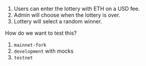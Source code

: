 1. Users can enter the lottery with ETH on a USD fee.
2. Admin will choose when the lottery is over.
3. Lottery will select a random winner.

How do we want to test this?

1. `mainnet-fork`
2. `development` with mocks
3. `testnet`
